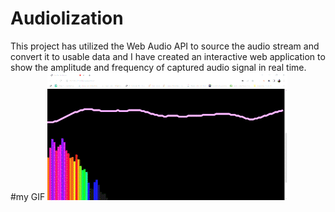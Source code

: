 # Audiolization
This project has utilized the Web Audio API to source the audio stream and convert it to usable data and I have created an 
interactive web application to show the amplitude and frequency of captured audio signal in real time.
#my GIF
![](https://github.com/sddhole/Audiolization/blob/master/Audio_Analyzer_-_Google_Chrome_2022-09-24_15-14-33_AdobeExpress.gif)
